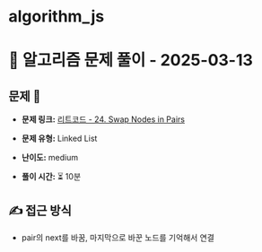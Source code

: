 # algorithm_js

# 📝 알고리즘 문제 풀이 - 2025-03-13

## 문제 📖

- **문제 링크:** [리트코드 - 24. Swap Nodes in Pairs](https://leetcode.com/problems/swap-nodes-in-pairs/description/)

- **문제 유형:** Linked List

- **난이도:** medium

- **풀이 시간:** ⏳ 10분

## ✍ 접근 방식

- pair의 next를 바꿈, 마지막으로 바꾼 노드를 기억해서 연결
